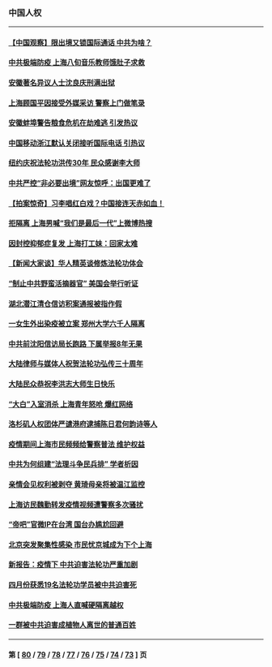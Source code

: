 ### 中国人权
---
#### [【中国观察】限出境又锁国际通话 中共为啥？](../../pages/ncid278/n13738584.md) 
#### [中共极端防疫 上海八旬音乐教师饿肚子求救](../../pages/ncid278/n13738037.md) 
#### [安徽著名异议人士沈良庆刑满出狱](../../pages/ncid278/n13738035.md) 
#### [上海顾国平因接受外媒采访 警察上门做笔录](../../pages/ncid278/n13736303.md) 
#### [安徽蚌埠警告粮食危机在劫难逃 引发热议](../../pages/ncid278/n13736542.md) 
#### [中国移动浙江默认关闭接听国际电话 引热议](../../pages/ncid278/n13736295.md) 
#### [纽约庆祝法轮功洪传30年 民众感谢李大师](../../pages/ncid278/n13736244.md) 
#### [中共严控“非必要出境”网友惊呼：出国更难了](../../pages/ncid278/n13735911.md) 
#### [【拍案惊奇】习李唱红白戏？中国接连天赤如血！](../../pages/ncid278/n13735819.md) 
#### [拒隔离 上海男喊“我们是最后一代”上微博热搜](../../pages/ncid278/n13735808.md) 
#### [因封控抑郁症复发 上海打工妹：回家太难](../../pages/ncid278/n13735860.md) 
#### [【新闻大家谈】华人精英谈修炼法轮功体会](../../pages/ncid278/n13735765.md) 
#### [“制止中共野蛮活摘器官” 美国会举行听证](../../pages/ncid278/n13735831.md) 
#### [湖北潜江清仓信访积案通报被指作假](../../pages/ncid278/n13735260.md) 
#### [一女生外出染疫被立案 郑州大学六千人隔离](../../pages/ncid278/n13735283.md) 
#### [中共前沈阳信访局长跑路 下属举报8年无果](../../pages/ncid278/n13734994.md) 
#### [大陆律师与媒体人祝贺法轮功弘传三十周年](../../pages/ncid278/n13735062.md) 
#### [大陆民众恭祝李洪志大师生日快乐](../../pages/ncid278/n13734810.md) 
#### [“大白”入室消杀 上海青年怒呛 爆红网络](../../pages/ncid278/n13734703.md) 
#### [洛杉矶人权团体严谴港府逮捕陈日君何韵诗等人](../../pages/ncid278/n13734767.md) 
#### [疫情期间上海市民频频给警察普法 维护权益](../../pages/ncid278/n13734139.md) 
#### [中共为何组建“法理斗争民兵排” 学者析因](../../pages/ncid278/n13734109.md) 
#### [亲情会见权利被剥夺 黄琦母亲将被温江监控](../../pages/ncid278/n13733499.md) 
#### [上海访民魏勤转发疫情视频遭警察多次骚扰](../../pages/ncid278/n13733148.md) 
#### [“帝吧”官微IP在台湾 国台办尴尬回避](../../pages/ncid278/n13733056.md) 
#### [北京突发聚集性感染 市民忧京城成为下个上海](../../pages/ncid278/n13732920.md) 
#### [新报告：疫情下 中共迫害法轮功严重加剧](../../pages/ncid278/n13732612.md) 
#### [四月份获悉19名法轮功学员被中共迫害死](../../pages/ncid278/n13731456.md) 
#### [中共极端防疫 上海人直喊硬隔离越权](../../pages/ncid278/n13732359.md) 
#### [一群被中共迫害成植物人离世的普通百姓](../../pages/ncid278/n13730316.md) 

---
#### 第 [ [80](./80.md) / [79](./79.md) / [78](./78.md) / [77](./77.md) / [76](./76.md) / [75](./75.md) / [74](./74.md) / [73](./73.md) ] 页
